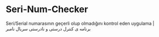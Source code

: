 # Seri-Num-Checker
Seri/Serial numarasının geçerli olup olmadığını kontrol eden uygulama | برنامه ی کنترل درستی و نادرستی سریال نامبر
